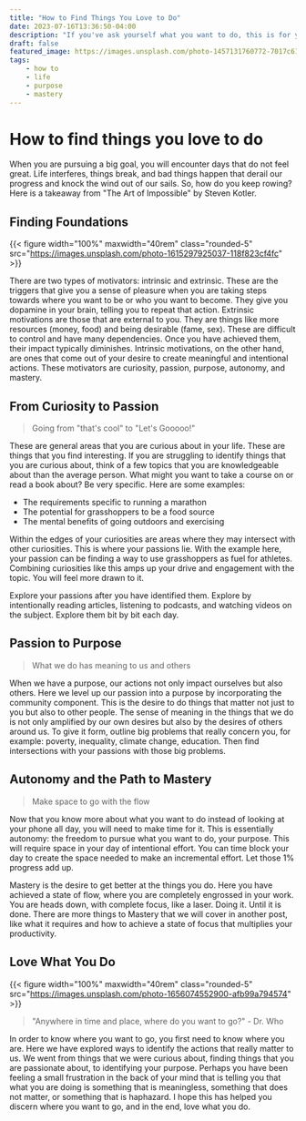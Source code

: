 ```yaml
---
title: "How to Find Things You Love to Do"
date: 2023-07-16T13:36:50-04:00
description: "If you've ask yourself what you want to do, this is for you"
draft: false
featured_image: https://images.unsplash.com/photo-1457131760772-7017c6180f05
tags: 
    - how to
    - life
    - purpose
    - mastery
---
```


# How to find things you love to do

When you are pursuing a big goal, you will encounter days that do not feel great. Life interferes, things break, and bad things happen that derail our progress and knock the wind out of our sails. So, how do you keep rowing? Here is a takeaway from "The Art of Impossible" by Steven Kotler.

## Finding Foundations
{{< figure width="100%" maxwidth="40rem" class="rounded-5" src="https://images.unsplash.com/photo-1615297925037-118f823cf4fc" >}}


There are two types of motivators: intrinsic and extrinsic. These are the triggers that give you a sense of pleasure when you are taking steps towards where you want to be or who you want to become. They give you dopamine in your brain, telling you to repeat that action. Extrinsic motivations are those that are external to you. They are things like more resources (money, food) and being desirable (fame, sex). These are difficult to control and have many dependencies. Once you have achieved them, their impact typically diminishes. Intrinsic motivations, on the other hand, are ones that come out of your desire to create meaningful and intentional actions. These motivators are curiosity, passion, purpose, autonomy, and mastery.

## From Curiosity to Passion

> Going from "that's cool" to "Let's Gooooo!"
> 

These are general areas that you are curious about in your life. These are things that you find interesting. If you are struggling to identify things that you are curious about, think of a few topics that you are knowledgeable about than the average person. What might you want to take a course on or read a book about? Be very specific. Here are some examples:

- The requirements specific to running a marathon
- The potential for grasshoppers to be a food source
- The mental benefits of going outdoors and exercising

Within the edges of your curiosities are areas where they may intersect with other curiosities. This is where your passions lie. With the example here, your passion can be finding a way to use grasshoppers as fuel for athletes. Combining curiosities like this amps up your drive and engagement with the topic. You will feel more drawn to it.

Explore your passions after you have identified them. Explore by intentionally reading articles, listening to podcasts, and watching videos on the subject. Explore them bit by bit each day.

## Passion to Purpose

> What we do has meaning to us and others
> 

When we have a purpose, our actions not only impact ourselves but also others. Here we level up our passion into a purpose by incorporating the community component. This is the desire to do things that matter not just to you but also to other people. The sense of meaning in the things that we do is not only amplified by our own desires but also by the desires of others around us. To give it form, outline big problems that really concern you, for example: poverty, inequality, climate change, education. Then find intersections with your passions with those big problems.

## Autonomy and the Path to Mastery

> Make space to go with the flow
> 

Now that you know more about what you want to do instead of looking at your phone all day, you will need to make time for it. This is essentially autonomy: the freedom to pursue what you want to do, your purpose. This will require space in your day of intentional effort. You can time block your day to create the space needed to make an incremental effort. Let those 1% progress add up.

Mastery is the desire to get better at the things you do. Here you have achieved a state of flow, where you are completely engrossed in your work. You are heads down, with complete focus, like a laser. Doing it. Until it is done. There are more things to Mastery that we will cover in another post, like what it requires and how to achieve a state of focus that multiplies your productivity.

## Love What You Do
{{< figure width="100%" maxwidth="40rem" class="rounded-5" src="https://images.unsplash.com/photo-1656074552900-afb99a794574" >}}

> "Anywhere in time and place, where do you want to go?" - Dr. Who
> 

In order to know where you want to go, you first need to know where you are. Here we have explored ways to identify the actions that really matter to us. We went from things that we were curious about, finding things that you are passionate about, to identifying your purpose. Perhaps you have been feeling a small frustration in the back of your mind that is telling you that what you are doing is something that is meaningless, something that does not matter, or something that is haphazard. I hope this has helped you discern where you want to go, and in the end, love what you do.